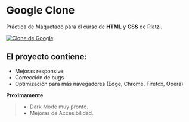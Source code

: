 # Google Clone
Práctica de Maquetado para el curso de **HTML** y **CSS** de Platzi.

[![Clone de Google](https://media2.giphy.com/media/dZ8ZSkqJAEvb4j09gd/giphy.gif "Clone de Google")](https://media2.giphy.com/media/dZ8ZSkqJAEvb4j09gd/giphy.gif "Clone de Google")

## El proyecto contiene: 
- Mejoras responsive 
- Corrección de bugs
- Optimización para más navegadores (Edge, Chrome, Firefox, Opera)

**Proximamente**
>-  Dark Mode muy pronto.
> - Mejoras de Accesibilidad.